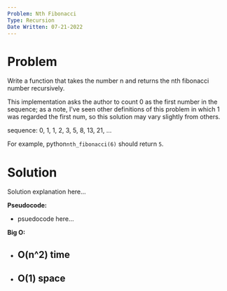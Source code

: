 ```yaml
---
Problem: Nth Fibonacci
Type: Recursion
Date Written: 07-21-2022
---
```


# Problem
Write a function that takes the number n and returns the nth fibonacci number recursively.

This implementation asks the author to count 0 as the first number in the sequence; as a note, I've seen other definitions of this problem in which 1 was regarded the first num, so this solution may vary slightly from others.

sequence: 0, 1, 1, 2, 3, 5, 8, 13, 21, ...

For example, python```nth_fibonacci(6)``` should return ```5```.

# Solution
Solution explanation here...

**Pseudocode:**
- psuedocode here...

**Big O:**
- O(n^2) time
  - 
- O(1) space
  - 